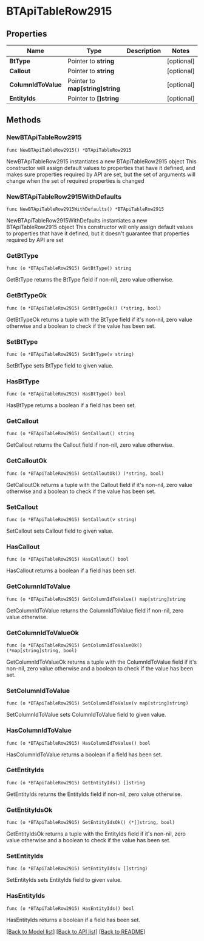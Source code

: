 # BTApiTableRow2915

## Properties

Name | Type | Description | Notes
------------ | ------------- | ------------- | -------------
**BtType** | Pointer to **string** |  | [optional] 
**Callout** | Pointer to **string** |  | [optional] 
**ColumnIdToValue** | Pointer to **map[string]string** |  | [optional] 
**EntityIds** | Pointer to **[]string** |  | [optional] 

## Methods

### NewBTApiTableRow2915

`func NewBTApiTableRow2915() *BTApiTableRow2915`

NewBTApiTableRow2915 instantiates a new BTApiTableRow2915 object
This constructor will assign default values to properties that have it defined,
and makes sure properties required by API are set, but the set of arguments
will change when the set of required properties is changed

### NewBTApiTableRow2915WithDefaults

`func NewBTApiTableRow2915WithDefaults() *BTApiTableRow2915`

NewBTApiTableRow2915WithDefaults instantiates a new BTApiTableRow2915 object
This constructor will only assign default values to properties that have it defined,
but it doesn't guarantee that properties required by API are set

### GetBtType

`func (o *BTApiTableRow2915) GetBtType() string`

GetBtType returns the BtType field if non-nil, zero value otherwise.

### GetBtTypeOk

`func (o *BTApiTableRow2915) GetBtTypeOk() (*string, bool)`

GetBtTypeOk returns a tuple with the BtType field if it's non-nil, zero value otherwise
and a boolean to check if the value has been set.

### SetBtType

`func (o *BTApiTableRow2915) SetBtType(v string)`

SetBtType sets BtType field to given value.

### HasBtType

`func (o *BTApiTableRow2915) HasBtType() bool`

HasBtType returns a boolean if a field has been set.

### GetCallout

`func (o *BTApiTableRow2915) GetCallout() string`

GetCallout returns the Callout field if non-nil, zero value otherwise.

### GetCalloutOk

`func (o *BTApiTableRow2915) GetCalloutOk() (*string, bool)`

GetCalloutOk returns a tuple with the Callout field if it's non-nil, zero value otherwise
and a boolean to check if the value has been set.

### SetCallout

`func (o *BTApiTableRow2915) SetCallout(v string)`

SetCallout sets Callout field to given value.

### HasCallout

`func (o *BTApiTableRow2915) HasCallout() bool`

HasCallout returns a boolean if a field has been set.

### GetColumnIdToValue

`func (o *BTApiTableRow2915) GetColumnIdToValue() map[string]string`

GetColumnIdToValue returns the ColumnIdToValue field if non-nil, zero value otherwise.

### GetColumnIdToValueOk

`func (o *BTApiTableRow2915) GetColumnIdToValueOk() (*map[string]string, bool)`

GetColumnIdToValueOk returns a tuple with the ColumnIdToValue field if it's non-nil, zero value otherwise
and a boolean to check if the value has been set.

### SetColumnIdToValue

`func (o *BTApiTableRow2915) SetColumnIdToValue(v map[string]string)`

SetColumnIdToValue sets ColumnIdToValue field to given value.

### HasColumnIdToValue

`func (o *BTApiTableRow2915) HasColumnIdToValue() bool`

HasColumnIdToValue returns a boolean if a field has been set.

### GetEntityIds

`func (o *BTApiTableRow2915) GetEntityIds() []string`

GetEntityIds returns the EntityIds field if non-nil, zero value otherwise.

### GetEntityIdsOk

`func (o *BTApiTableRow2915) GetEntityIdsOk() (*[]string, bool)`

GetEntityIdsOk returns a tuple with the EntityIds field if it's non-nil, zero value otherwise
and a boolean to check if the value has been set.

### SetEntityIds

`func (o *BTApiTableRow2915) SetEntityIds(v []string)`

SetEntityIds sets EntityIds field to given value.

### HasEntityIds

`func (o *BTApiTableRow2915) HasEntityIds() bool`

HasEntityIds returns a boolean if a field has been set.


[[Back to Model list]](../README.md#documentation-for-models) [[Back to API list]](../README.md#documentation-for-api-endpoints) [[Back to README]](../README.md)


